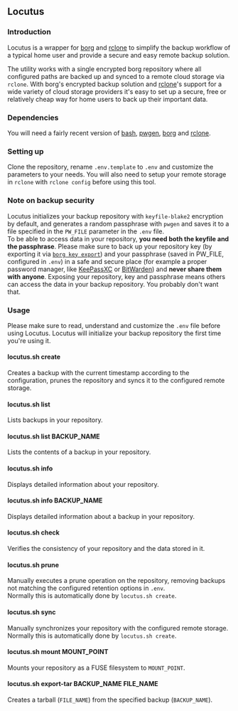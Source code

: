 ## Locutus

### Introduction
Locutus is a wrapper for [borg][1] and [rclone][4] to simplify the backup workflow of a typical home user and provide a secure and easy remote backup solution.  

The utility works with a single encrypted borg repository where all configured paths are backed up and synced to a remote cloud storage via `rclone`. With borg's encrypted backup solution and [rclone][4]'s support for a wide variety of cloud storage providers it's easy to set up a secure, free or relatively cheap way for home users to back up their important data.

### Dependencies
You will need a fairly recent version of [bash][2], [pwgen][3], [borg][1] and [rclone][4].

### Setting up
Clone the repository, rename `.env.template` to `.env` and customize the parameters to your needs. You will also need to setup your remote storage in `rclone` with `rclone config` before using this tool.

### Note on backup security
Locutus initializes your backup repository with `keyfile-blake2` encryption by default, and generates a random passphrase with `pwgen` and saves it to a file specified in the `PW_FILE` parameter in the `.env` file.  
To be able to access data in your repository, **you need both the keyfile and the passphrase**.
Please make sure to back up your repository key (by exporting it via [`borg key export`][5]) and your passphrase (saved in PW_FILE, configured in `.env`) in a safe and secure place (for example a proper password manager, like [KeePassXC][6] or [BitWarden][7]) and **never share them with anyone**. Exposing your repository, key and passphrase means others can access the data in your backup repository. You probably don't want that.

### Usage
Please make sure to read, understand and customize the `.env` file before using Locutus. Locutus will initialize your backup repository the first time you're using it.

#### locutus.sh create
Creates a backup with the current timestamp according to the configuration, prunes the repository and syncs it to the configured remote storage.

#### locutus.sh list
Lists backups in your repository.

#### locutus.sh list BACKUP_NAME
Lists the contents of a backup in your repository.

#### locutus.sh info
Displays detailed information about your repository.

#### locutus.sh info BACKUP_NAME
Displays detailed information about a backup in your repository.

#### locutus.sh check
Verifies the consistency of your repository and the data stored in it.

#### locutus.sh prune
Manually executes a prune operation on the repository, removing backups not matching the configured retention options in `.env`.  
Normally this is automatically done by `locutus.sh create`.

#### locutus.sh sync
Manually synchronizes your repository with the configured remote storage.  
Normally this is automatically done by `locutus.sh create`.

#### locutus.sh mount MOUNT_POINT
Mounts your repository as a FUSE filesystem to `MOUNT_POINT`.

#### locutus.sh export-tar BACKUP_NAME FILE_NAME
Creates a tarball (`FILE_NAME`) from the specified backup (`BACKUP_NAME`).


[1]: https://borgbackup.readthedocs.io/en/stable/
[2]: https://www.gnu.org/software/bash/
[3]: https://linux.die.net/man/1/pwgen
[4]: https://rclone.org/
[5]: https://borgbackup.readthedocs.io/en/stable/usage/key.html#borg-key-export
[6]: https://keepassxc.org/
[7]: https://bitwarden.com/
